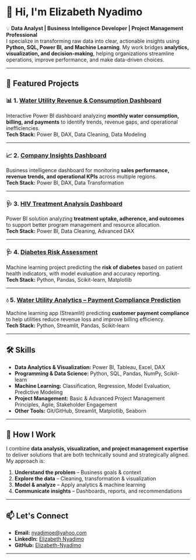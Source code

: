 # 👋 Hi, I'm Elizabeth Nyadimo  

💡 **Data Analyst | Business Intelligence Developer | Project Management Professional**  
I specialize in transforming raw data into clear, actionable insights using **Python, SQL, Power BI, and Machine Learning**. My work bridges **analytics, visualization, and decision-making**, helping organizations streamline operations, improve performance, and make data-driven choices.  

---

## 🚀 Featured Projects  

### 📊 1. [Water Utility Revenue & Consumption Dashboard](https://github.com/Elizabeth-Nyadimo/Water-Utility-Revenue-Consumption-Dashboard)  
Interactive Power BI dashboard analyzing **monthly water consumption, billing, and payments** to identify trends, revenue gaps, and operational inefficiencies.  
**Tech Stack:** Power BI, DAX, Data Cleaning, Data Modeling  

---

### 📈 2. [Company Insights Dashboard](https://github.com/Elizabeth-Nyadimo/Company-Insights-Dashboard)  
Business intelligence dashboard for monitoring **sales performance, revenue trends, and operational KPIs** across multiple regions.  
**Tech Stack:** Power BI, DAX, Data Transformation  

---

### 🩺 3. [HIV Treatment Analysis Dashboard](https://github.com/Elizabeth-Nyadimo/HIV-Treatment-Analysis-Dashboard)  
Power BI solution analyzing **treatment uptake, adherence, and outcomes** to support better program management and resource allocation.  
**Tech Stack:** Power BI, Data Cleaning, Advanced DAX  

---

### 🩺 4. [Diabetes Risk Assessment](https://github.com/Elizabeth-Nyadimo/diabetes-risk-assessment)  
Machine learning project predicting the **risk of diabetes** based on patient health indicators, with model evaluation and accuracy reporting.  
**Tech Stack:** Python, Pandas, Scikit-learn, Matplotlib  

---

### 💧 5. [Water Utility Analytics – Payment Compliance Prediction](https://github.com/Elizabeth-Nyadimo/Water-Utility-Analytics-Payment-Compliance-Prediction)  
Machine learning app (Streamlit) predicting **customer payment compliance** to help utilities reduce revenue loss and improve billing efficiency.  
**Tech Stack:** Python, Streamlit, Pandas, Scikit-learn  

---

## 🛠 Skills  

- **Data Analytics & Visualization:** Power BI, Tableau, Excel, DAX  
- **Programming & Data Science:** Python, SQL, Pandas, NumPy, Scikit-learn  
- **Machine Learning:** Classification, Regression, Model Evaluation, Predictive Modeling  
- **Project Management:** Basic & Advanced Project Management Principles, Agile, Stakeholder Engagement  
- **Other Tools:** Git/GitHub, Streamlit, Matplotlib, Seaborn  

---

## 📌 How I Work  
I combine **data analysis, visualization, and project management expertise** to deliver solutions that are both technically sound and strategically aligned. My approach is:  

1. **Understand the problem** – Business goals & context  
2. **Explore the data** – Cleaning, transformation & visualization  
3. **Model & analyze** – Apply analytics & machine learning  
4. **Communicate insights** – Dashboards, reports, and recommendations  

---

## 📫 Let's Connect  
- **Email:** nyadimoe@yahoo.com  
- **LinkedIn:** [Elizabeth Nyadimo](https://www.linkedin.com/in/elizabeth-nyadimo)  
- **GitHub:** [Elizabeth-Nyadimo](https://github.com/Elizabeth-Nyadimo)  

---
